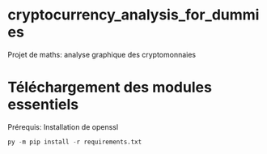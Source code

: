 # cryptocurrency_analysis_for_dummies
Projet de maths: analyse graphique des cryptomonnaies 


# Téléchargement des modules essentiels
Prérequis: Installation de openssl
```python
py -m pip install -r requirements.txt
```